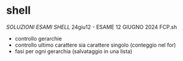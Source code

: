 # shell
*SOLUZIONI ESAMI SHELL*
24giu12 - ESAME 12 GIUGNO 2024
FCP.sh
- controllo gerarchie
- controllo ultimo carattere sia carattere singolo (conteggio nel for)
- fasi per ogni gerarchia (salvataggio in una lista)
